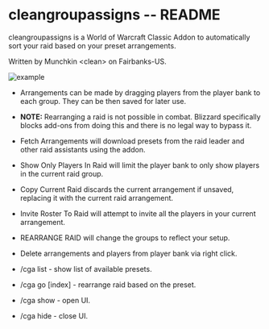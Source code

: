 cleangroupassigns -- README
=================
cleangroupassigns is a World of Warcraft Classic Addon to automatically sort your raid based on your preset arrangements.

Written by Munchkin \<clean\> on Fairbanks-US.

![example](https://raw.githubusercontent.com/fjaros/cleangroupassigns/master/example.png)

- Arrangements can be made by dragging players from the player bank to each group. They can be then saved for later use. 
- **NOTE:** Rearranging a raid is not possible in combat. Blizzard specifically blocks add-ons from doing this and there is no legal way to bypass it.



- Fetch Arrangements will download presets from the raid leader and other raid assistants using the addon.
- Show Only Players In Raid will limit the player bank to only show players in the current raid group.
- Copy Current Raid discards the current arrangement if unsaved, replacing it with the current raid arrangement.
- Invite Roster To Raid will attempt to invite all the players in your current arrangement.
- REARRANGE RAID will change the groups to reflect your setup.
- Delete arrangements and players from player bank via right click.


- /cga list - show list of available presets.
- /cga go [index] - rearrange raid based on the preset.
- /cga show - open UI.
- /cga hide - close UI.